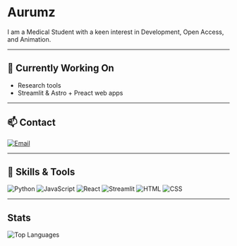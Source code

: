 # Aurumz

I am a Medical Student with a keen interest in Development, Open Access, and Animation.

---

## 🔭 Currently Working On
- Research tools  
- Streamlit & Astro + Preact web apps  

---

## 📫 Contact 
[![Email](https://img.shields.io/badge/Email-E0F7FA?style=flat-square&logo=gmail&logoColor=black)](mailto:pteroisvolitans12@gmail.com)

---

## 💫 Skills & Tools
![Python](https://img.shields.io/badge/Python-E0F7FA?style=flat-square&logo=python&logoColor=black)
![JavaScript](https://img.shields.io/badge/JavaScript-E0F7FA?style=flat-square&logo=javascript&logoColor=black)
![React](https://img.shields.io/badge/React-E0F7FA?style=flat-square&logo=react&logoColor=black)
![Streamlit](https://img.shields.io/badge/Streamlit-E0F7FA?style=flat-square&logo=streamlit&logoColor=black)
![HTML](https://img.shields.io/badge/HTML-E0F7FA?style=flat-square&logo=html5&logoColor=black)
![CSS](https://img.shields.io/badge/CSS-E0F7FA?style=flat-square&logo=css3&logoColor=black)


---

##  Stats

![Top Languages](https://github-readme-stats.vercel.app/api/top-langs/?username=aurumz-rgb&layout=compact&theme=dark)


